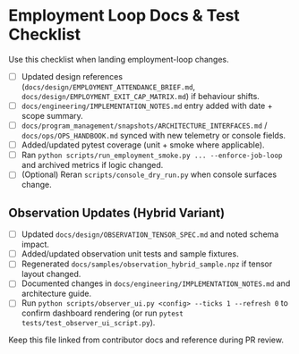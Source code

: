 # Employment Loop Docs & Test Checklist

Use this checklist when landing employment-loop changes.

- [ ] Updated design references (`docs/design/EMPLOYMENT_ATTENDANCE_BRIEF.md`, `docs/design/EMPLOYMENT_EXIT_CAP_MATRIX.md`) if behaviour shifts.
- [ ] `docs/engineering/IMPLEMENTATION_NOTES.md` entry added with date + scope summary.
- [ ] `docs/program_management/snapshots/ARCHITECTURE_INTERFACES.md` / `docs/ops/OPS_HANDBOOK.md` synced with new telemetry or console fields.
- [ ] Added/updated pytest coverage (unit + smoke where applicable).
- [ ] Ran `python scripts/run_employment_smoke.py ... --enforce-job-loop` and archived metrics if logic changed.
- [ ] (Optional) Reran `scripts/console_dry_run.py` when console surfaces change.

## Observation Updates (Hybrid Variant)
- [ ] Updated `docs/design/OBSERVATION_TENSOR_SPEC.md` and noted schema impact.
- [ ] Added/updated observation unit tests and sample fixtures.
- [ ] Regenerated `docs/samples/observation_hybrid_sample.npz` if tensor layout changed.
- [ ] Documented changes in `docs/engineering/IMPLEMENTATION_NOTES.md` and architecture guide.
- [ ] Run `python scripts/observer_ui.py <config> --ticks 1 --refresh 0` to confirm dashboard rendering (or run `pytest tests/test_observer_ui_script.py`).

Keep this file linked from contributor docs and reference during PR review.
